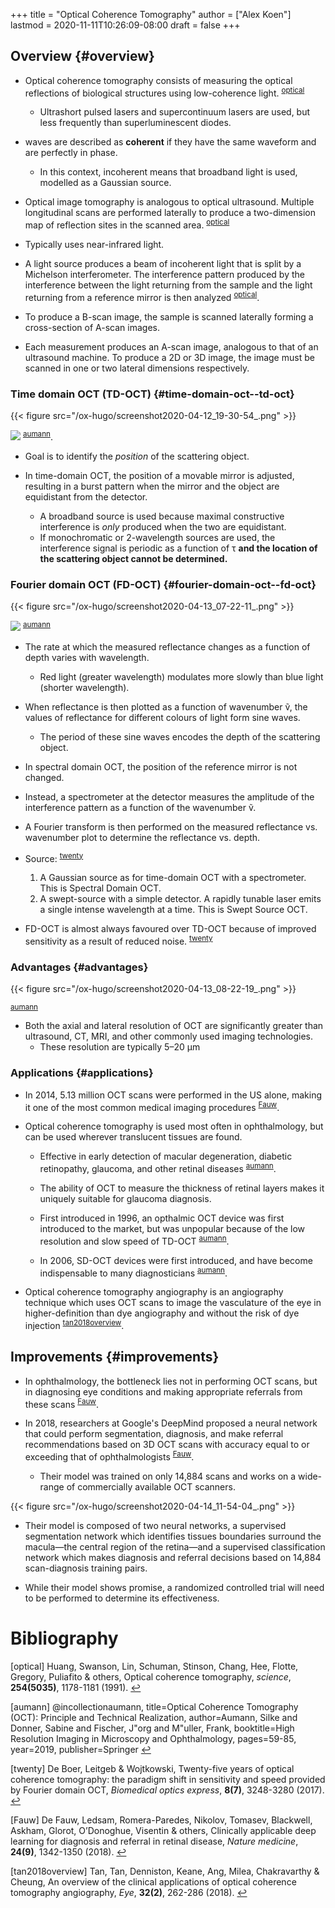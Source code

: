 +++
title = "Optical Coherence Tomography"
author = ["Alex Koen"]
lastmod = 2020-11-11T10:26:09-08:00
draft = false
+++

## Overview {#overview}

-   Optical coherence tomography consists of measuring the optical reflections of biological structures using low-coherence light. <sup id="4313277ed1d56c552d84008ff59b3d64"><a href="#optical" title="Huang, Swanson, Lin, Schuman, Stinson, Chang, Hee, Flotte, Gregory, Puliafito \&amp; others, Optical coherence tomography, {science}, v(5035), 1178--1181 (1991).">optical</a></sup>
    -   Ultrashort pulsed lasers and supercontinuum lasers are used, but less frequently than superluminescent diodes.

-   waves are described as **coherent** if they have the same waveform and are perfectly in phase.
    -   In this context, incoherent means that broadband light is used, modelled as a Gaussian source.

-   Optical image tomography is analogous to optical ultrasound. Multiple longitudinal scans are performed laterally to produce a two-dimension map of reflection sites in the scanned area. <sup id="4313277ed1d56c552d84008ff59b3d64"><a href="#optical" title="Huang, Swanson, Lin, Schuman, Stinson, Chang, Hee, Flotte, Gregory, Puliafito \&amp; others, Optical coherence tomography, {science}, v(5035), 1178--1181 (1991).">optical</a></sup>

-   Typically uses near-infrared light.

-   A light source produces a beam of incoherent light that is split by a Michelson interferometer. The interference pattern produced by the interference between the light returning from the sample and the light returning from a reference mirror is then analyzed <sup id="4313277ed1d56c552d84008ff59b3d64"><a href="#optical" title="Huang, Swanson, Lin, Schuman, Stinson, Chang, Hee, Flotte, Gregory, Puliafito \&amp; others, Optical coherence tomography, {science}, v(5035), 1178--1181 (1991).">optical</a></sup>.

-   To produce a B-scan image, the sample is scanned laterally forming a cross-section of A-scan images.

-   Each measurement produces an A-scan image, analogous to that of an ultrasound machine. To produce a 2D or 3D image, the image must be scanned in one or two lateral dimensions respectively.


### Time domain OCT (TD-OCT) {#time-domain-oct--td-oct}

{{< figure src="/ox-hugo/screenshot2020-04-12_19-30-54_.png" >}}

![](/ox-hugo/screenshot2020-04-13_08-34-21_.png)
<sup id="6f749bf4e5bb6903f28c6f030daa5a1a"><a href="#aumann" title="@incollection{aumann,
  title={Optical Coherence Tomography (OCT): Principle and Technical Realization},
  author={Aumann, Silke and Donner, Sabine and Fischer, J{\o}rg and M{\u}ller, Frank},
  booktitle={High Resolution Imaging in Microscopy and Ophthalmology},
  pages={59--85},
  year={2019},
  publisher={Springer}
}">aumann</a></sup>.

-   Goal is to identify the _position_ of the scattering object.

-   In time-domain OCT, the position of a movable mirror is adjusted, resulting in a burst pattern when the mirror and the object are equidistant from the detector.
    -   A broadband source is used because maximal constructive interference is _only_ produced when the two are equidistant.
    -   If monochromatic or 2-wavelength sources are used, the interference signal is periodic as a function of τ **and the location of the scattering object cannot be determined.**


### Fourier domain OCT (FD-OCT) {#fourier-domain-oct--fd-oct}

{{< figure src="/ox-hugo/screenshot2020-04-13_07-22-11_.png" >}}

![](/ox-hugo/screenshot2020-04-13_08-42-26_.png)
<sup id="6f749bf4e5bb6903f28c6f030daa5a1a"><a href="#aumann" title="@incollection{aumann,
  title={Optical Coherence Tomography (OCT): Principle and Technical Realization},
  author={Aumann, Silke and Donner, Sabine and Fischer, J{\o}rg and M{\u}ller, Frank},
  booktitle={High Resolution Imaging in Microscopy and Ophthalmology},
  pages={59--85},
  year={2019},
  publisher={Springer}
}">aumann</a></sup>

-   The rate at which the measured reflectance changes as a function of depth varies with wavelength.
    -   Red light (greater wavelength) modulates more slowly than blue light (shorter wavelength).

-   When reflectance is then plotted as a function of wavenumber ṽ, the values of reflectance for different colours of light form sine waves.
    -   The period of these sine waves encodes the depth of the scattering object.

-   In spectral domain OCT, the position of the reference mirror is not changed.

-   Instead, a spectrometer at the detector measures the amplitude of the interference pattern as a function of the wavenumber ṽ.

-   A Fourier transform is then performed on the measured reflectance vs. wavenumber plot to determine the reflectance vs. depth.

-   Source:
    <sup id="ab389edaabf8d841f5719d0cf64006a3"><a href="#twenty" title="De Boer, Leitgeb \&amp; Wojtkowski, Twenty-five years of optical coherence tomography: the paradigm shift in sensitivity and speed provided by Fourier domain OCT, {Biomedical optics express}, v(7), 3248--3280 (2017).">twenty</a></sup>
    1.  A Gaussian source as for time-domain OCT with a spectrometer. This is Spectral Domain OCT.
    2.  A swept-source with a simple detector. A rapidly tunable laser emits a single intense wavelength at a time. This is Swept Source OCT.

-   FD-OCT is almost always favoured over TD-OCT because of improved sensitivity as a result of reduced noise. <sup id="ab389edaabf8d841f5719d0cf64006a3"><a href="#twenty" title="De Boer, Leitgeb \&amp; Wojtkowski, Twenty-five years of optical coherence tomography: the paradigm shift in sensitivity and speed provided by Fourier domain OCT, {Biomedical optics express}, v(7), 3248--3280 (2017).">twenty</a></sup>


### Advantages {#advantages}

{{< figure src="/ox-hugo/screenshot2020-04-13_08-22-19_.png" >}}

<sup id="6f749bf4e5bb6903f28c6f030daa5a1a"><a href="#aumann" title="@incollection{aumann,
  title={Optical Coherence Tomography (OCT): Principle and Technical Realization},
  author={Aumann, Silke and Donner, Sabine and Fischer, J{\o}rg and M{\u}ller, Frank},
  booktitle={High Resolution Imaging in Microscopy and Ophthalmology},
  pages={59--85},
  year={2019},
  publisher={Springer}
}">aumann</a></sup>

-   Both the axial and lateral resolution of OCT are significantly greater than ultrasound, CT, MRI, and other commonly used imaging technologies.
    -   These resolution are typically 5–20 µm


### Applications {#applications}

-   In 2014, 5.13 million OCT scans were performed in the US alone, making it one of the most common medical imaging procedures <sup id="a3770611f451f8dd05948bd4fef01fc9"><a href="#Fauw" title="De Fauw, Ledsam, Romera-Paredes, Nikolov, Tomasev, Blackwell, Askham, Glorot, O&#8217;Donoghue, Visentin \&amp; others, Clinically applicable deep learning for diagnosis and referral in retinal disease, {Nature medicine}, v(9), 1342--1350 (2018).">Fauw</a></sup>.

-   Optical coherence tomography is used most often in ophthalmology, but can be used wherever translucent tissues are found.
    -   Effective in early detection of macular degeneration, diabetic retinopathy, glaucoma, and other retinal diseases <sup id="6f749bf4e5bb6903f28c6f030daa5a1a"><a href="#aumann" title="@incollection{aumann,
          title={Optical Coherence Tomography (OCT): Principle and Technical Realization},
          author={Aumann, Silke and Donner, Sabine and Fischer, J{\o}rg and M{\u}ller, Frank},
          booktitle={High Resolution Imaging in Microscopy and Ophthalmology},
          pages={59--85},
          year={2019},
          publisher={Springer}
        }">aumann</a></sup>.

    -   The ability of OCT to measure the thickness of retinal layers makes it uniquely suitable for glaucoma diagnosis.

    -   First introduced in 1996, an opthalmic OCT device was first introduced to the market, but was unpopular because of the low resolution and slow speed of TD-OCT <sup id="6f749bf4e5bb6903f28c6f030daa5a1a"><a href="#aumann" title="@incollection{aumann,
          title={Optical Coherence Tomography (OCT): Principle and Technical Realization},
          author={Aumann, Silke and Donner, Sabine and Fischer, J{\o}rg and M{\u}ller, Frank},
          booktitle={High Resolution Imaging in Microscopy and Ophthalmology},
          pages={59--85},
          year={2019},
          publisher={Springer}
        }">aumann</a></sup>.
    -   In 2006, SD-OCT devices were first introduced, and have become indispensable to many diagnosticians <sup id="6f749bf4e5bb6903f28c6f030daa5a1a"><a href="#aumann" title="@incollection{aumann,
          title={Optical Coherence Tomography (OCT): Principle and Technical Realization},
          author={Aumann, Silke and Donner, Sabine and Fischer, J{\o}rg and M{\u}ller, Frank},
          booktitle={High Resolution Imaging in Microscopy and Ophthalmology},
          pages={59--85},
          year={2019},
          publisher={Springer}
        }">aumann</a></sup>.

-   Optical coherence tomography angiography is an angiography technique which uses OCT scans to image the vasculature of the eye in higher-definition than dye angiography and without the risk of dye injection <sup id="da8adc90d2537b97e3de9da5493a9f89"><a href="#tan2018overview" title="Tan, Tan, Denniston, Keane, Ang, Milea, Chakravarthy \&amp; Cheung, An overview of the clinical applications of optical coherence tomography angiography, {Eye}, v(2), 262--286 (2018).">tan2018overview</a></sup>.


## Improvements {#improvements}

-   In ophthalmology, the bottleneck lies not in performing OCT scans, but in diagnosing eye conditions and making appropriate referrals from these scans <sup id="a3770611f451f8dd05948bd4fef01fc9"><a href="#Fauw" title="De Fauw, Ledsam, Romera-Paredes, Nikolov, Tomasev, Blackwell, Askham, Glorot, O&#8217;Donoghue, Visentin \&amp; others, Clinically applicable deep learning for diagnosis and referral in retinal disease, {Nature medicine}, v(9), 1342--1350 (2018).">Fauw</a></sup>.

-   In 2018, researchers at Google's DeepMind proposed a neural network that could perform segmentation, diagnosis, and make referral recommendations based on 3D OCT scans with accuracy equal to or exceeding that of ophthalmologists <sup id="a3770611f451f8dd05948bd4fef01fc9"><a href="#Fauw" title="De Fauw, Ledsam, Romera-Paredes, Nikolov, Tomasev, Blackwell, Askham, Glorot, O&#8217;Donoghue, Visentin \&amp; others, Clinically applicable deep learning for diagnosis and referral in retinal disease, {Nature medicine}, v(9), 1342--1350 (2018).">Fauw</a></sup>.
    -   Their model was trained on only 14,884 scans and works on a wide-range of commercially available OCT scanners.

{{< figure src="/ox-hugo/screenshot2020-04-14_11-54-04_.png" >}}

-   Their model is composed of two neural networks, a supervised segmentation network which identifies tissues boundaries surround the macula—the central region of the retina—and a supervised classification network which makes diagnosis and referral decisions based on 14,884 scan-diagnosis training pairs.

-   While their model shows promise, a randomized controlled trial will need to be performed to determine its effectiveness.

# Bibliography
<a id="optical"></a>[optical] Huang, Swanson, Lin, Schuman, Stinson, Chang, Hee, Flotte, Gregory, Puliafito & others, Optical coherence tomography, <i>science</i>, <b>254(5035)</b>, 1178-1181 (1991). [↩](#4313277ed1d56c552d84008ff59b3d64)

<a id="aumann"></a>[aumann] @incollectionaumann,
  title=Optical Coherence Tomography (OCT): Principle and Technical Realization,
  author=Aumann, Silke and Donner, Sabine and Fischer, J\"org and M\"uller, Frank,
  booktitle=High Resolution Imaging in Microscopy and Ophthalmology,
  pages=59-85,
  year=2019,
  publisher=Springer
 [↩](#6f749bf4e5bb6903f28c6f030daa5a1a)

<a id="twenty"></a>[twenty] De Boer, Leitgeb & Wojtkowski, Twenty-five years of optical coherence tomography: the paradigm shift in sensitivity and speed provided by Fourier domain OCT, <i>Biomedical optics express</i>, <b>8(7)</b>, 3248-3280 (2017). [↩](#ab389edaabf8d841f5719d0cf64006a3)

<a id="Fauw"></a>[Fauw] De Fauw, Ledsam, Romera-Paredes, Nikolov, Tomasev, Blackwell, Askham, Glorot, O’Donoghue, Visentin & others, Clinically applicable deep learning for diagnosis and referral in retinal disease, <i>Nature medicine</i>, <b>24(9)</b>, 1342-1350 (2018). [↩](#a3770611f451f8dd05948bd4fef01fc9)

<a id="tan2018overview"></a>[tan2018overview] Tan, Tan, Denniston, Keane, Ang, Milea, Chakravarthy & Cheung, An overview of the clinical applications of optical coherence tomography angiography, <i>Eye</i>, <b>32(2)</b>, 262-286 (2018). [↩](#da8adc90d2537b97e3de9da5493a9f89)
